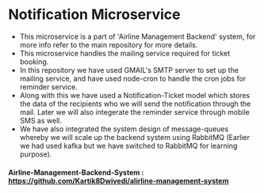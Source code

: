# Notification Microservice
 - This microservice is a part of 'Airline Management Backend' system, for more info refer to the main repository for more details. 
 - This microservice handles the mailing service required for ticket booking.
 - In this repository we have used GMAIL's SMTP server to set up the mailing service, and have used node-cron to handle the cron jobs for reminder service. 
 - Along with this we have used a Notification-Ticket model which stores the data of the recipients who we will send the notification through the mail. Later we will also integerate the reminder service through mobile SMS as well.
 - We have also integrated the system design of message-queues whereby we will scale up the backend system using RabbitMQ (Earlier we had used kafka but we have switched to RabbitMQ for learning purpose).
#### Airline-Management-Backend-System : https://github.com/Kartik8Dwivedi/alirline-management-system
